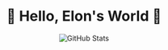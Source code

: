 <p>
  <h1 align="center">
    <b>👋 Hello, Elon's World 👋</b>
  </h1>
</p>
<p align="center">
    <img alt="GitHub Stats" src="https://github-readme-stats.vercel.app/api?username=elonlee&hide=issues&hide_title=true&include_all_commits=true&bg_color=30,e96443,904e95&title_color=fff&text_color=fff" />
</p>
